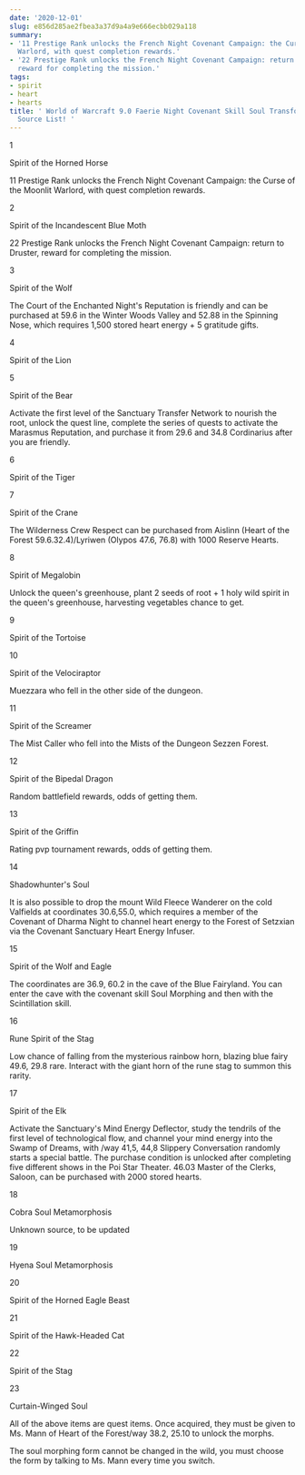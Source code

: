 ```yaml
---
date: '2020-12-01'
slug: e856d285ae2fbea3a37d9a4a9e666ecbb029a118
summary:
- '11 Prestige Rank unlocks the French Night Covenant Campaign: the Curse of the Moonlit
  Warlord, with quest completion rewards.'
- '22 Prestige Rank unlocks the French Night Covenant Campaign: return to Druster,
  reward for completing the mission.'
tags:
- spirit
- heart
- hearts
title: ' World of Warcraft 9.0 Faerie Night Covenant Skill Soul Transformation Form
  Source List! '
---
```


 1

Spirit of the Horned Horse

11 Prestige Rank unlocks the French Night Covenant Campaign: the Curse of the Moonlit Warlord, with quest completion rewards.

2

Spirit of the Incandescent Blue Moth

22 Prestige Rank unlocks the French Night Covenant Campaign: return to Druster, reward for completing the mission.

3

Spirit of the Wolf

The Court of the Enchanted Night's Reputation is friendly and can be purchased at 59.6 in the Winter Woods Valley and 52.88 in the Spinning Nose, which requires 1,500 stored heart energy + 5 gratitude gifts.

4

Spirit of the Lion

5

Spirit of the Bear

Activate the first level of the Sanctuary Transfer Network to nourish the root, unlock the quest line, complete the series of quests to activate the Marasmus Reputation, and purchase it from 29.6 and 34.8 Cordinarius after you are friendly.

6

Spirit of the Tiger

7

Spirit of the Crane

The Wilderness Crew Respect can be purchased from Aislinn (Heart of the Forest 59.6.32.4)/Lyriwen (Olypos 47.6, 76.8) with 1000 Reserve Hearts.

8

Spirit of Megalobin

Unlock the queen's greenhouse, plant 2 seeds of root + 1 holy wild spirit in the queen's greenhouse, harvesting vegetables chance to get.

9

Spirit of the Tortoise

10

Spirit of the Velociraptor

Muezzara who fell in the other side of the dungeon.

11

Spirit of the Screamer

The Mist Caller who fell into the Mists of the Dungeon Sezzen Forest.

12

Spirit of the Bipedal Dragon

Random battlefield rewards, odds of getting them.

13

Spirit of the Griffin

Rating pvp tournament rewards, odds of getting them.

14

Shadowhunter's Soul

It is also possible to drop the mount Wild Fleece Wanderer on the cold Valfields at coordinates 30.6,55.0, which requires a member of the Covenant of Dharma Night to channel heart energy to the Forest of Setzxian via the Covenant Sanctuary Heart Energy Infuser.

15

Spirit of the Wolf and Eagle

The coordinates are 36.9, 60.2 in the cave of the Blue Fairyland. You can enter the cave with the covenant skill Soul Morphing and then with the Scintillation skill.

16

Rune Spirit of the Stag

Low chance of falling from the mysterious rainbow horn, blazing blue fairy 49.6, 29.8 rare. Interact with the giant horn of the rune stag to summon this rarity.

17

Spirit of the Elk

Activate the Sanctuary's Mind Energy Deflector, study the tendrils of the first level of technological flow, and channel your mind energy into the Swamp of Dreams, with /way 41,5,
44,8 Slippery Conversation randomly starts a special battle. The purchase condition is unlocked after completing five different shows in the Poi Star Theater.
46.03 Master of the Clerks, Saloon, can be purchased with 2000 stored hearts.

18

Cobra Soul Metamorphosis

Unknown source, to be updated

19

Hyena Soul Metamorphosis

20

Spirit of the Horned Eagle Beast

21

Spirit of the Hawk-Headed Cat

22

Spirit of the Stag

23

Curtain-Winged Soul

All of the above items are quest items. Once acquired, they must be given to Ms. Mann of Heart of the Forest/way 38.2, 25.10 to unlock the morphs.

The soul morphing form cannot be changed in the wild, you must choose the form by talking to Ms. Mann every time you switch.

 
        